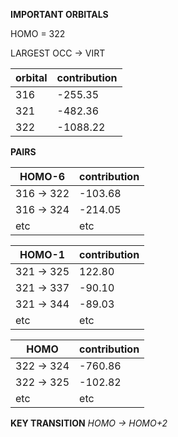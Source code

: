 **IMPORTANT ORBITALS**

HOMO = 322
 
LARGEST OCC -> VIRT

| orbital | contribution |
|---------|--------------|
|316      | -255.35      |
|321      | -482.36      |
|322      | -1088.22     |

**PAIRS**

| HOMO-6   | contribution |
|----------|--------------|
|316 -> 322| -103.68      |
|316 -> 324| -214.05      |
| etc      |  etc         |

| HOMO-1   | contribution |
|----------|--------------|
|321 -> 325| 122.80       |
|321 -> 337| -90.10       |
|321 -> 344| -89.03       |
| etc      |  etc         |

| HOMO     | contribution |
|----------|--------------|
|322 -> 324| -760.86      |
|322 -> 325| -102.82      |
| etc      |  etc         |

**KEY TRANSITION**
*HOMO -> HOMO+2*


